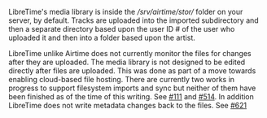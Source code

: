 LibreTime's media library is inside the */srv/airtime/stor/* folder on your server, by default. Tracks are uploaded into the imported subdirectory and then a separate directory based upon the user ID # of the user who uploaded it and then into a folder based upon the artist. 

LibreTime unlike Airtime does not currently monitor the files for changes after they are uploaded. The media library is not designed to be edited directly after files are uploaded. This was done as part of a move towards enabling cloud-based file hosting. There are currently two works in progress to support filesystem imports and sync but neither of them have been finished as of the time of this writing. See [#111](https://github.com/LibreTime/libretime/pull/111) and [#514](https://github.com/LibreTime/libretime/pull/514). In addition LibreTime does not write metadata changes back to the files. See [#621](https://github.com/LibreTime/libretime/issues/621)

